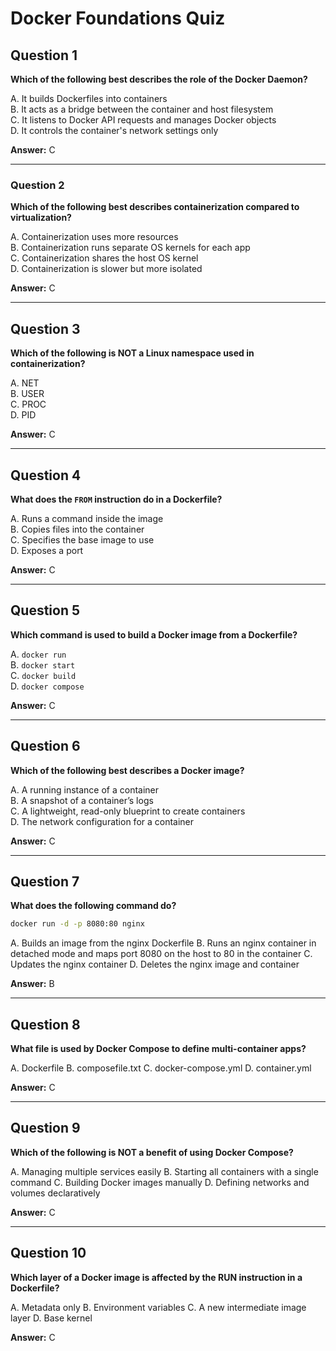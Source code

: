 # Docker Foundations Quiz

## Question 1
**Which of the following best describes the role of the Docker Daemon?**

A. It builds Dockerfiles into containers  
B. It acts as a bridge between the container and host filesystem  
C. It listens to Docker API requests and manages Docker objects  
D. It controls the container's network settings only  

**Answer:** C

---


### Question 2  
**Which of the following best describes containerization compared to virtualization?**

A. Containerization uses more resources  
B. Containerization runs separate OS kernels for each app  
C. Containerization shares the host OS kernel  
D. Containerization is slower but more isolated  

**Answer:** C

---


## Question 3
**Which of the following is NOT a Linux namespace used in containerization?**

A. NET  
B. USER  
C. PROC  
D. PID  

**Answer:** C

---


## Question 4  
**What does the `FROM` instruction do in a Dockerfile?**

A. Runs a command inside the image  
B. Copies files into the container  
C. Specifies the base image to use  
D. Exposes a port  

**Answer:** C

---


## Question 5  
**Which command is used to build a Docker image from a Dockerfile?**

A. `docker run`  
B. `docker start`  
C. `docker build`  
D. `docker compose`  

**Answer:** C

---



## Question 6  
**Which of the following best describes a Docker image?**

A. A running instance of a container  
B. A snapshot of a container’s logs  
C. A lightweight, read-only blueprint to create containers  
D. The network configuration for a container  

**Answer:** C

---


## Question 7  
**What does the following command do?**

```bash
docker run -d -p 8080:80 nginx
```

A. Builds an image from the nginx Dockerfile
B. Runs an nginx container in detached mode and maps port 8080 on the host to 80 in the container
C. Updates the nginx container
D. Deletes the nginx image and container

**Answer:** B

---


## Question 8
**What file is used by Docker Compose to define multi-container apps?**

A. Dockerfile
B. composefile.txt
C. docker-compose.yml
D. container.yml

**Answer:** C

---


## Question 9
**Which of the following is NOT a benefit of using Docker Compose?**

A. Managing multiple services easily
B. Starting all containers with a single command
C. Building Docker images manually
D. Defining networks and volumes declaratively

**Answer:** C

---


## Question 10
**Which layer of a Docker image is affected by the RUN instruction in a Dockerfile?**

A. Metadata only
B. Environment variables
C. A new intermediate image layer
D. Base kernel

**Answer:** C
